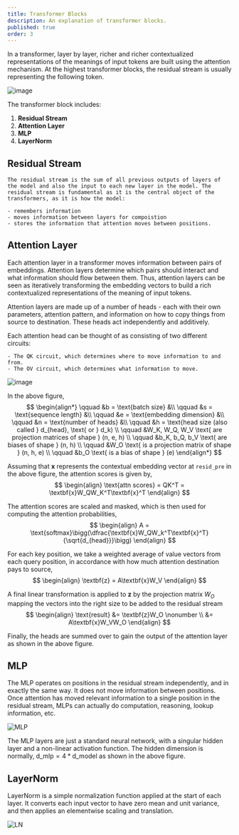 ```yaml
---
title: Transformer Blocks
description: An explanation of transformer blocks.
published: true
order: 3
---
```


In a transformer, layer by layer, richer and richer contextualized representations of the meanings of input tokens are built using the attention mechanism. At the highest transformer blocks, the residual stream is usually representing the following token.

![image](/images/TransformerBlock.svg)

The transformer block includes:

1. **Residual Stream**
2. **Attention Layer**
3. **MLP**
4. **LayerNorm**

## Residual Stream

    The residual stream is the sum of all previous outputs of layers of the model and also the input to each new layer in the model. The residual stream is fundamental as it is the central object of the transformers, as it is how the model:

    - remembers information
    - moves information between layers for compoistion
    - stores the information that attention moves between positions.

## Attention Layer

Each attention layer in a transformer moves information between pairs of embeddings. Attention layers determine which pairs should interact and what information should flow between them. Thus, attention layers can be seen as iteratively transforming the embedding vectors to build a rich contextualized representations of the meaning of input tokens.

Attention layers are made up of a number of heads - each with their own parameters, attention pattern, and information on how to copy things from source to destination. These heads act independently and additively.

Each attention head can be thought of as consisting of two different circuits:

    - The QK circuit, which determines where to move information to and from.
    - The OV circuit, which determines what information to move.

![image](/images/AttentionHead.svg)

In the above figure,
$$
    \begin{align*}
        \qquad &b = \text{batch size} &\\
        \qquad &s = \text{sequence length} &\\
        \qquad &e = \text{embedding dimension} &\\
        \qquad &n = \text{number of heads} &\\
        \qquad &h = \text{head size (also called } d_{head}, \text{ or } d_k) \\
        \qquad &W_K, W_Q, W_V \text{ are projection matrices of shape } (n, e, h) \\
        \qquad &b_K, b_Q, b_V \text{ are biases of shape } (n, h) \\
        \qquad &W_O \text{ is a projection matrix of shape } (n, h, e) \\
        \qquad &b_O \text{ is a bias of shape } (e)
    \end{align*}
$$

Assuming that $\textbf{x}$ represents the contextual embedding vector at `resid_pre` in the above figure, the attention scores is given by,
    $$
    \begin{align}
            \text{attn scores} = QK^T = \textbf{x}W_QW_K^T\textbf{x}^T
    \end{align}
    $$

The attention scores are scaled and masked, which is then used for computing the attention probabilities,
    $$
    \begin{align}
        A = \text{softmax}\bigg(\dfrac{\textbf{x}W_QW_k^T\textbf{x}^T}{\sqrt{d_{head}}}\bigg)
    \end{align}
    $$

For each key position, we take a weighted average of value vectors from each query position, in accordance with how much attention destination pays to source,
    $$
    \begin{align}
        \textbf{z} = A\textbf{x}W_V
    \end{align}
    $$

A final linear transformation is applied to $\textbf{z}$ by the projection matrix $W_O$ mapping the vectors into the right size to be added to the residual stream
    $$
    \begin{align}
        \text{result} &= \textbf{z}W_O \nonumber \\
        &= A\textbf{x}W_VW_O
    \end{align}
    $$

Finally, the heads are summed over to gain the output of the attention layer as shown in the above figure.

## MLP

The MLP operates on positions in the residual stream independently, and in exactly the same way. It does not move information between positions. Once attention has moved relevant information to a single position in the residual stream, MLPs can actually do computation, reasoning, lookup information, etc.

![MLP](/images/MLP.svg)

The MLP layers are just a standard neural network, with a singular hidden layer and a non-linear activation function. The hidden dimension is normally, $\text{d\_mlp} = 4 * \text{d\_model}$ as shown in the above figure.

## LayerNorm

LayerNorm is a simple normalization function applied at the start of each layer. It converts each input vector to have zero mean and unit variance, and then applies an elementwise scaling and translation.

![LN](/images/LayerNorm.svg)
